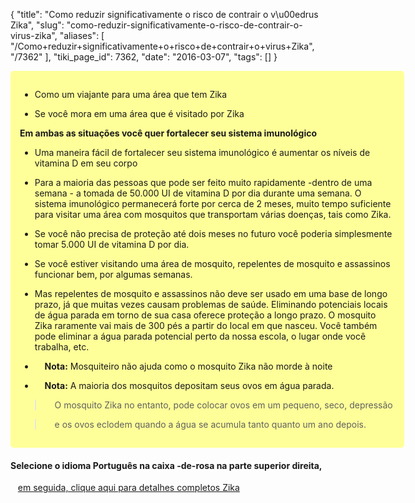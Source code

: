 {
    "title": "Como reduzir significativamente o risco de contrair o v\u00edrus Zika",
    "slug": "como-reduzir-significativamente-o-risco-de-contrair-o-virus-zika",
    "aliases": [
        "/Como+reduzir+significativamente+o+risco+de+contrair+o+virus+Zika",
        "/7362"
    ],
    "tiki_page_id": 7362,
    "date": "2016-03-07",
    "tags": []
}


<div class="border" style="background-color:#FF9;padding:15px;margin:10px 0;border-radius:5px;width:600px">

* Como um viajante para uma área que tem Zika

* Se você mora em uma área que é visitado por Zika

 **Em ambas as situações você quer fortalecer seu sistema imunológico** 

* Uma maneira fácil de fortalecer seu sistema imunológico é aumentar os níveis de vitamina D em seu corpo

* Para a maioria das pessoas que pode ser feito muito rapidamente -dentro de uma semana - a tomada de 50.000 UI de vitamina D por dia durante uma semana. O sistema imunológico permanecerá forte por cerca de 2 meses, muito tempo suficiente para visitar uma área com mosquitos que transportam várias doenças, tais como Zika.

* Se você não precisa de proteção até dois meses no futuro você poderia simplesmente tomar 5.000 UI de vitamina D por dia.

* Se você estiver visitando uma área de mosquito, repelentes de mosquito e assassinos funcionar bem, por algumas semanas.

* Mas repelentes de mosquito e assassinos não deve ser usado em uma base de longo prazo, já que muitas vezes causam problemas de saúde. Eliminando potenciais locais de água parada em torno de sua casa oferece proteção a longo prazo. O mosquito Zika raramente vai mais de 300 pés a partir do local em que nasceu. Você também pode eliminar a água parada potencial perto da nossa escola, o lugar onde você trabalha, etc.

* &nbsp; &nbsp; **Nota:**  Mosquiteiro não ajuda como o mosquito Zika não morde à noite

* &nbsp; &nbsp; **Nota:**  A maioria dos mosquitos depositam seus ovos em água parada.

> &nbsp; &nbsp; O mosquito Zika no entanto, pode colocar ovos em um pequeno, seco, depressão

> &nbsp; &nbsp; e os ovos eclodem quando a água se acumula tanto quanto um ano depois.

</div>

#### Selecione o idioma Português na caixa -de-rosa na parte superior direita,   
&nbsp; &nbsp;[em seguida, clique aqui para detalhes completos Zika](/tags/em-seguida-clique-aqui-para-detalhes-completos-zika.html)
